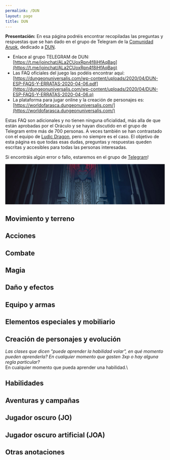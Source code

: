 ```yaml
---
permalink: /DUN
layout: page
title: DUN
---
```

**Presentación:**
En esa página podréis encontrar recopiladas las preguntas y respuestas que se han dado en el grupo de Telegram de la [Comunidad Aruok](https://telegram.me/comunidadAruok), dedicado a [DUN](https://dungeonuniversalis.com/). 
- Enlace al grupo TELEGRAM de DUN: [https://t.me/joinchat/ALa2CUoxRpn4f8iHfAqBag](https://t.me/joinchat/ALa2CUoxRpn4f8iHfAqBag)
- Las FAQ oficiales del juego las podéis encontrar aquí: [https://dungeonuniversalis.com/wp-content/uploads/2020/04/DUN-ESP-FAQS-Y-ERRATAS-2020-04-06.pdf](https://dungeonuniversalis.com/wp-content/uploads/2020/04/DUN-ESP-FAQS-Y-ERRATAS-2020-04-06.p)
- La plataforma para jugar online y la creación de personajes es: [https://worldofarasca.dungeonuniversalis.com/](https://worldofarasca.dungeonuniversalis.com/)

Estas FAQ son adicionales y no tienen ninguna oficialidad, más alla de que están aprobadas por el Oráculo y se hayan discutido en el grupo de Telegram entre más de 700 personas. A veces también se han contrastado con el equipo de [Ludic Dragon](https://ludicdragon.com/), pero no siempre es el caso. 
El objetivo de esta página es que todas esas dudas, preguntas y respuestas queden escritas y accesibles para todas las personas interesadas. 

Si encontráis algún error o fallo, estaremos en el grupo de [Telegram](https://t.me/joinchat/ALa2CUoxRpn4f8iHfAqBag)! 

![Sarrera](https://raw.githubusercontent.com/IzaroBlog/IzaroBlog.github.io/main/_images/DUN/DunPortada.png)


## Movimiento y terreno

## Acciones

## Combate


## Magia


## Daño y efectos

## Equipo y armas

## Elementos especiales y mobiliario

## Creación de personajes y evolución
*Las clases que dicen "puede aprender la habilidad volar", en qué momento pueden aprenderla? En cualquier momento que gasten 3xp o hay alguna regla particular?* \
En cualquier momento que pueda aprender una habilidad.\

## Habilidades

## Aventuras y campañas

## Jugador oscuro (JO)

## Jugador oscuro artificial (JOA)

## Otras anotaciones


